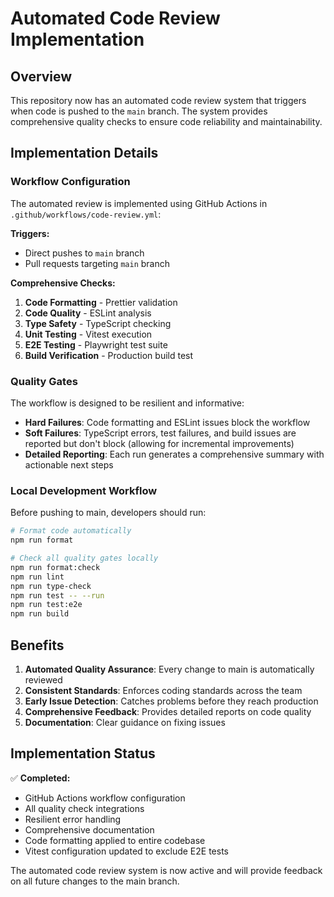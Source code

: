 # Automated Code Review Implementation

## Overview

This repository now has an automated code review system that triggers when code is pushed to the `main` branch. The system provides comprehensive quality checks to ensure code reliability and maintainability.

## Implementation Details

### Workflow Configuration

The automated review is implemented using GitHub Actions in `.github/workflows/code-review.yml`:

**Triggers:**
- Direct pushes to `main` branch
- Pull requests targeting `main` branch

**Comprehensive Checks:**
1. **Code Formatting** - Prettier validation
2. **Code Quality** - ESLint analysis
3. **Type Safety** - TypeScript checking
4. **Unit Testing** - Vitest execution
5. **E2E Testing** - Playwright test suite
6. **Build Verification** - Production build test

### Quality Gates

The workflow is designed to be resilient and informative:
- **Hard Failures**: Code formatting and ESLint issues block the workflow
- **Soft Failures**: TypeScript errors, test failures, and build issues are reported but don't block (allowing for incremental improvements)
- **Detailed Reporting**: Each run generates a comprehensive summary with actionable next steps

### Local Development Workflow

Before pushing to main, developers should run:

```bash
# Format code automatically
npm run format

# Check all quality gates locally
npm run format:check
npm run lint
npm run type-check
npm run test -- --run
npm run test:e2e
npm run build
```

## Benefits

1. **Automated Quality Assurance**: Every change to main is automatically reviewed
2. **Consistent Standards**: Enforces coding standards across the team
3. **Early Issue Detection**: Catches problems before they reach production
4. **Comprehensive Feedback**: Provides detailed reports on code quality
5. **Documentation**: Clear guidance on fixing issues

## Implementation Status

✅ **Completed:**
- GitHub Actions workflow configuration
- All quality check integrations
- Resilient error handling
- Comprehensive documentation
- Code formatting applied to entire codebase
- Vitest configuration updated to exclude E2E tests

The automated code review system is now active and will provide feedback on all future changes to the main branch.